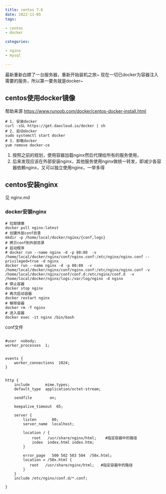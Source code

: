 ```yaml
---
title: centos 7.6
date: 2022-11-05
tags:

- centos
- docker

categories:

- nginx
- mysql

---
```


最新重新白嫖了一台服务器，重新开始装机之旅~
现在一切已docker为容器注入需要的服务，所以第一要务就是docker~

## centos使用docker镜像

帮助来源 https://www.runoob.com/docker/centos-docker-install.html

```shell
# 1. 安装docker
curl -sSL https://get.daocloud.io/docker | sh
# 2. 启动docker
sudo systemctl start docker
# 3. 卸载docker
yum remove docker-ce
```

1. 按照之前的规划，使用容器加载nginx然后代理给所有的服务使用，
2. 后来发现应该在外部安装nginx，其他服务使用nginx做统一转发，即减少各容器依赖nginx，又可以独立使用nginx，一举多得

## centos安装nginx

见 nginx.md

### docker安装nginx

```shell
# 拉取镜像
docker pull nginx:latest
# 创建外部conf目录
mkdir -p /home/local/docker/nginx/{conf,logs}
# 拷贝conf到外部目录
# 启动程序
# docker run --name nginx -d -p 80:80  -v /home/local/docker/nginx/conf/nginx.conf:/etc/nginx/nginx.conf --privileged=true -d nginx
docker run --name nginx -d -p 80:80  -v /home/local/docker/nginx/conf/nginx.conf:/etc/nginx/nginx.conf -v /home/local/docker/nginx/conf/conf.d:/etc/nginx/conf.d  -v /home/local/docker/nginx/logs:/var/log/nginx -d nginx
# 停止容器
docker stop nginx
# 再次启动容器
docker restart nginx
# 移除容器
docker rm -f nginx
# 进入容器
docker exec -it nginx /bin/bash
```

conf文件

```text

#user  nobody;
worker_processes  1;
 
 
events {
    worker_connections  1024;
}
 
 
http {
    include       mime.types;
    default_type  application/octet-stream;
 
    sendfile        on;
   
    keepalive_timeout  65;
 
    server {
        listen       80;
        server_name  localhost;
 
        location / {
            root   /usr/share/nginx/html;    #指定容器中的路径
            index  index.html index.htm;
        }
 
        error_page   500 502 503 504  /50x.html;
        location = /50x.html {
           root   /usr/share/nginx/html;   #指定容器中的路径
        }
    }
    include /etc/nginx/conf.d/*.conf;

}
```

















